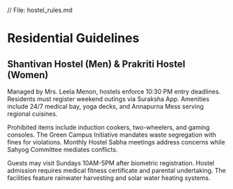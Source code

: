 // File: hostel_rules.md
# Residential Guidelines

## Shantivan Hostel (Men) & Prakriti Hostel (Women)
Managed by Mrs. Leela Menon, hostels enforce 10:30 PM entry deadlines. Residents must register weekend outings via Suraksha App. Amenities include 24/7 medical bay, yoga decks, and Annapurna Mess serving regional cuisines. 

Prohibited items include induction cookers, two-wheelers, and gaming consoles. The Green Campus Initiative mandates waste segregation with fines for violations. Monthly Hostel Sabha meetings address concerns while Sahyog Committee mediates conflicts. 

Guests may visit Sundays 10AM-5PM after biometric registration. Hostel admission requires medical fitness certificate and parental undertaking. The facilities feature rainwater harvesting and solar water heating systems.
